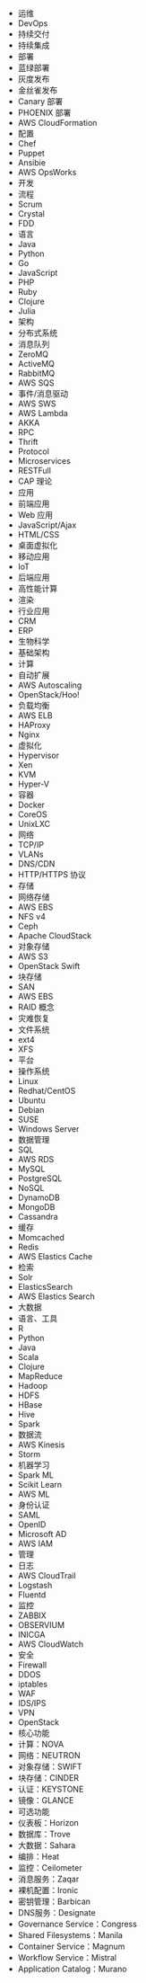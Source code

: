 - 运维
- DevOps
- 持续交付
- 持续集成
- 部署
- 蓝绿部署
- 灰度发布
- 金丝雀发布
- Canary 部署
- PHOENIX 部署
- AWS CloudFormation
- 配置
- Chef
- Puppet
- Ansibie
- AWS OpsWorks
- 开发
- 流程
- Scrum
- Crystal
- FDD
- 语言
- Java
- Python
- Go
- JavaScript
- PHP
- Ruby
- Clojure
- Julia
- 架构
- 分布式系统
- 消息队列
- ZeroMQ
- ActiveMQ
- RabbitMQ
- AWS SQS
- 事件/消息驱动
- AWS SWS
- AWS Lambda
- AKKA
- RPC
- Thrift
- Protocol
- Microservices
- RESTFull
- CAP 理论
- 应用
- 前端应用
- Web 应用
- JavaScript/Ajax
- HTML/CSS
- 桌面虚拟化
- 移动应用
- IoT
- 后端应用
- 高性能计算
- 渲染
- 行业应用
- CRM
- ERP
- 生物科学
- 基础架构
- 计算
- 自动扩展
- AWS Autoscaling
- OpenStack/Hoo!
- 负载均衡
- AWS ELB
- HAProxy
- Nginx
- 虚拟化
- Hypervisor
- Xen
- KVM
- Hyper-V
- 容器
- Docker
- CoreOS
- UnixLXC
- 网络
- TCP/IP
- VLANs
- DNS/CDN
- HTTP/HTTPS 协议
- 存储
- 网络存储
- AWS EBS
- NFS v4
- Ceph
- Apache CloudStack
- 对象存储
- AWS S3
- OpenStack Swift
- 块存储
- SAN
- AWS EBS
- RAID 概念
- 灾难恢复
- 文件系统
- ext4
- XFS
- 平台
- 操作系统
- Linux
- Redhat/CentOS
- Ubuntu
- Debian
- SUSE
- Windows Server
- 数据管理
- SQL
- AWS RDS
- MySQL
- PostgreSQL
- NoSQL
- DynamoDB
- MongoDB
- Cassandra
- 缓存
- Momcached
- Redis
- AWS Elastics Cache
- 检索
- Solr
- ElasticsSearch
- AWS Elastics Search
- 大数据
- 语言、工具
- R
- Python
- Java
- Scala
- Clojure
- MapReduce
- Hadoop
- HDFS
- HBase
- Hive
- Spark
- 数据流
- AWS Kinesis
- Storm
- 机器学习
- Spark ML
- Scikit Learn
- AWS ML
- 身份认证
- SAML
- OpenID
- Microsoft AD
- AWS IAM
- 管理
- 日志
- AWS CloudTrail
- Logstash
- Fluentd
- 监控
- ZABBIX
- OBSERVIUM
- INICGA
- AWS CloudWatch
- 安全
- Firewall
- DDOS
- iptables
- WAF
- IDS/IPS
- VPN
- OpenStack
- 核心功能
- 计算：NOVA
- 网络：NEUTRON
- 对象存储：SWIFT
- 块存储：CINDER
- 认证：KEYSTONE
- 镜像：GLANCE
- 可选功能
- 仪表板：Horizon
- 数据库：Trove
- 大数据：Sahara
- 编排：Heat
- 监控：Ceilometer
- 消息服务：Zaqar
- 裸机配置：Ironic
- 密钥管理：Barbican
- DNS服务：Designate
- Governance Service：Congress
- Shared Filesystems：Manila
- Container Service：Magnum
- Workflow Service：Mistral
- Application Catalog：Murano